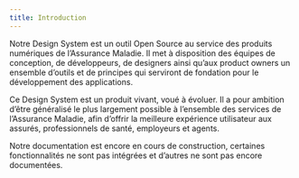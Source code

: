 ```yaml
---
title: Introduction
---
```


Notre Design System est un outil Open Source au service des produits numériques de l’Assurance Maladie. Il met à disposition des équipes de conception, de développeurs, de designers ainsi qu’aux product owners un ensemble d’outils et de principes qui serviront de fondation pour le développement des applications.

Ce Design System est un produit vivant, voué à évoluer. Il a pour ambition d’être généralisé le plus largement possible à l’ensemble des services de l’Assurance Maladie, afin d’offrir la meilleure expérience utilisateur aux assurés, professionnels de santé, employeurs et agents.

<doc-alert type="warning">
Notre documentation est encore en cours de construction, certaines fonctionnalités ne sont pas intégrées et d’autres ne sont pas encore documentées.
</doc-alert>
